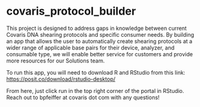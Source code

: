 # covaris_protocol_builder

This project is designed to address gaps in knowledge between current Covaris DNA shearing protocols and specific consumer needs. By building an app that allows the user to automatically create shearing protocols at a wider range of applicable base pairs for their device, analyzer, and consumable type, we will enable better service for customers and provide more resources for our Solutions team.

To run this app, you will need to download R and RStudio from this link:
https://posit.co/download/rstudio-desktop/

From here, just click run in the top right corner of the portal in RStudio. Reach out to bpfeiffer at covaris dot com with any questions!
